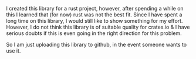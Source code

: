 I created this library for a rust project, however, after spending a while on this I learned that (for now) rust was not the best fit.
Since I have spent a long time on this library, I would still like to show something for my effort.
However, I do not think this library is of suitable quality for crates.io & I have serious doubts if this is even going in the right direction for this problem.

So I am just uploading this library to github, in the event someone wants to use it.
